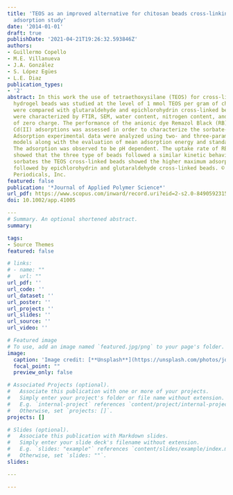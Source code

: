 ```yaml
---
title: 'TEOS as an improved alternative for chitosan beads cross-linking: A comparative
  adsorption study'
date: '2014-01-01'
draft: true
publishDate: '2021-04-21T19:26:32.593846Z'
authors:
- Guillermo Copello
- M.E. Villanueva
- J.A. González
- S. López Egües
- L.E. Diaz
publication_types:
- '2'
abstract: In this work the use of tetraethoxysilane (TEOS) for cross-linking of chitosan
  hydrogel beads was studied at the level of 1 mmol TEOS per gram of chitosan. They
  were compared with glutaraldehyde and epichlorohydrin cross-linked beads. The hydrogels
  were characterized by FTIR, SEM, water content, nitrogen content, and their point
  of zero charge. The performance of the anionic dye Remazol Black (RB) and the cationic
  Cd(II) adsorptions was assessed in order to characterize the sorbate-sorbent interaction.
  Adsorption experimental data were analyzed using two- and three-parameter isotherm
  models along with the evaluation of mean adsorption energy and standard free energy.
  The adsorption was observed to be pH dependent. The uptake rate of RB and Cd(II)
  showed that the three type of beads followed a similar kinetic behavior. For both
  sorbates the TEOS cross-linked beads showed the higher maximum adsorption capacity,
  followed by epichlorohydrin and glutaraldehyde cross-linked beads. © 2014 Wiley
  Periodicals, Inc.
featured: false
publication: '*Journal of Applied Polymer Science*'
url_pdf: https://www.scopus.com/inward/record.uri?eid=2-s2.0-84905923158&doi=10.1002%2fapp.41005&partnerID=40&md5=69fd3e899af04f9350ffe8d973436aad
doi: 10.1002/app.41005

​---
# Summary. An optional shortened abstract.
summary: 

tags:
- Source Themes
featured: false

# links:
# - name: ""
#   url: ""
url_pdf: ''
url_code: ''
url_dataset: ''
url_poster: ''
url_project: ''
url_slides: ''
url_source: ''
url_video: ''

# Featured image
# To use, add an image named `featured.jpg/png` to your page's folder. 
image:
  caption: 'Image credit: [**Unsplash**](https://unsplash.com/photos/jdD8gXaTZsc)'
  focal_point: ""
  preview_only: false

# Associated Projects (optional).
#   Associate this publication with one or more of your projects.
#   Simply enter your project's folder or file name without extension.
#   E.g. `internal-project` references `content/project/internal-project/index.md`.
#   Otherwise, set `projects: []`.
projects: []

# Slides (optional).
#   Associate this publication with Markdown slides.
#   Simply enter your slide deck's filename without extension.
#   E.g. `slides: "example"` references `content/slides/example/index.md`.
#   Otherwise, set `slides: ""`.
slides:

​---

---
```




